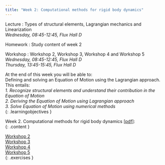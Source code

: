 ```yaml
---
title: "Week 2: Computational methods for rigid body dynamics"
---
```


<!-- This will make a piece of text, followed by a button that is a hyperlink that opens in a new tab -->
<!-- In-Class Session <a href="https://tudelft-citg.github.io/HOS-prob-design/homework/HW_05_assignment.html" target="_blank">HW 5 Due</a>{: .label .label-red } -->

Lecture
: Types of structural elements, Lagrangian mechanics and Linearization
  <br><em>Wednesday, 08:45-12:45, Flux Hall D</em>

Homework
: Study content of week 2

Workshop
: Workshop 2, Workshop 3, Workshop 4 and Workshop 5
  <br><em>Wednesday, 08:45-12:45, Flux Hall D</em>
  <br><em>Thursday, 13:45-15:45, Flux Hall D</em>

<!-- Holidays
: None -->

At the end of this week you will be able to: <br>
Defining and solving an Equation of Motion using the Lagrangian approach. This entails:<br>
<i>1. Recognize structural elements and understand their contribution in the Equation of Motion</i><br>
<i>2. Deriving the Equation of Motion using Lagrangian approach</i> <br>
<i>3. Solve Equation of Motion using numerical methods</i><br>
{: .learningobjectives }

Week 2. Computational methods for rigid body dynamics [[pdf]](https://surfdrive.surf.nl/files/index.php/s/Jm8e95QGRS97bDq/download?path=%2FWeek2&files=2_1_Dynamics_of_rigid_bodies.pdf):<br>
{: .content }

[Workshop 2](https://teachbooks.tudelft.nl/computational-modelling/dynamics/Exercises/w2_t1.html)<br>
[Workshop 3](https://teachbooks.tudelft.nl/computational-modelling/dynamics/Exercises/w2_t2.html)<br>
[Workshop 4](https://teachbooks.tudelft.nl/computational-modelling/dynamics/Exercises/w2_t3.html)<br>
[Workshop 5](https://teachbooks.tudelft.nl/computational-modelling/dynamics/Exercises/w2_t4.html)<br>
{: .exercises }
